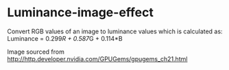 # Luminance-image-effect
Convert RGB values of an image to luminance values which is calculated as:
Luminance = 0.299*R + 0.587*G + 0.114*B

Image sourced from http://http.developer.nvidia.com/GPUGems/gpugems_ch21.html

